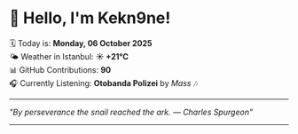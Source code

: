 # 👋 Hello, I'm Kekn9ne!

🗓️ Today is: **Monday, 06 October 2025**  
🌤️ Weather in Istanbul: **☀️   +21°C**  
📊 GitHub Contributions: **90**  
🎧 Currently Listening: **Otobanda Polizei** by *Mass* 🎶

---

_"By perseverance the snail reached the ark. — *Charles Spurgeon*"_

---
